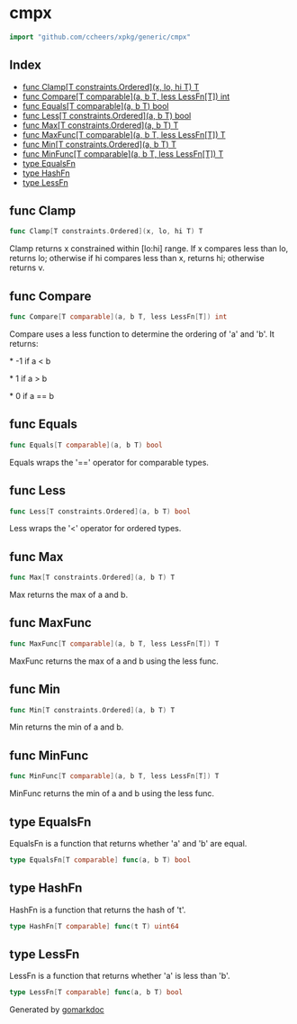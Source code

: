 <!-- Code generated by gomarkdoc. DO NOT EDIT -->

# cmpx

```go
import "github.com/ccheers/xpkg/generic/cmpx"
```

## Index

- [func Clamp[T constraints.Ordered](x, lo, hi T) T](<#func-clamp>)
- [func Compare[T comparable](a, b T, less LessFn[T]) int](<#func-compare>)
- [func Equals[T comparable](a, b T) bool](<#func-equals>)
- [func Less[T constraints.Ordered](a, b T) bool](<#func-less>)
- [func Max[T constraints.Ordered](a, b T) T](<#func-max>)
- [func MaxFunc[T comparable](a, b T, less LessFn[T]) T](<#func-maxfunc>)
- [func Min[T constraints.Ordered](a, b T) T](<#func-min>)
- [func MinFunc[T comparable](a, b T, less LessFn[T]) T](<#func-minfunc>)
- [type EqualsFn](<#type-equalsfn>)
- [type HashFn](<#type-hashfn>)
- [type LessFn](<#type-lessfn>)


## func Clamp

```go
func Clamp[T constraints.Ordered](x, lo, hi T) T
```

Clamp returns x constrained within \[lo:hi\] range. If x compares less than lo, returns lo; otherwise if hi compares less than x, returns hi; otherwise returns v.

## func Compare

```go
func Compare[T comparable](a, b T, less LessFn[T]) int
```

Compare uses a less function to determine the ordering of 'a' and 'b'. It returns:

\* \-1 if a \< b

\* 1 if a \> b

\* 0 if a == b

## func Equals

```go
func Equals[T comparable](a, b T) bool
```

Equals wraps the '==' operator for comparable types.

## func Less

```go
func Less[T constraints.Ordered](a, b T) bool
```

Less wraps the '\<' operator for ordered types.

## func Max

```go
func Max[T constraints.Ordered](a, b T) T
```

Max returns the max of a and b.

## func MaxFunc

```go
func MaxFunc[T comparable](a, b T, less LessFn[T]) T
```

MaxFunc returns the max of a and b using the less func.

## func Min

```go
func Min[T constraints.Ordered](a, b T) T
```

Min returns the min of a and b.

## func MinFunc

```go
func MinFunc[T comparable](a, b T, less LessFn[T]) T
```

MinFunc returns the min of a and b using the less func.

## type EqualsFn

EqualsFn is a function that returns whether 'a' and 'b' are equal.

```go
type EqualsFn[T comparable] func(a, b T) bool
```

## type HashFn

HashFn is a function that returns the hash of 't'.

```go
type HashFn[T comparable] func(t T) uint64
```

## type LessFn

LessFn is a function that returns whether 'a' is less than 'b'.

```go
type LessFn[T comparable] func(a, b T) bool
```



Generated by [gomarkdoc](<https://github.com/princjef/gomarkdoc>)
